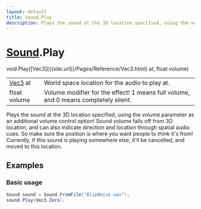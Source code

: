 ```yaml
---
layout: default
title: Sound.Play
description: Plays the sound at the 3D location specified, using the volume parameter as an additional volume control option! Sound volume falls off from 3D location, and can also indicate direction and location through spatial audio cues. So make sure the position is where you want people to think it's from! Currently, if this sound is playing somewhere else, it'll be cancelled, and moved to this location.
---
```

# [Sound]({{site.url}}/Pages/Reference/Sound.html).Play

<div class='signature' markdown='1'>
void Play([Vec3]({{site.url}}/Pages/Reference/Vec3.html) at, float volume)
</div>

|  |  |
|--|--|
|[Vec3]({{site.url}}/Pages/Reference/Vec3.html) at|World space location for the audio to play at.|
|float volume|Volume modifier for the effect! 1 means full volume,             and 0 means completely silent.|

Plays the sound at the 3D location specified, using the volume
parameter as an additional volume control option! Sound volume falls off
from 3D location, and can also indicate direction and location through
spatial audio cues. So make sure the position is where you want people to
think it's from! Currently, if this sound is playing somewhere else, it'll
be cancelled, and moved to this location.




## Examples

### Basic usage
```csharp
Sound sound = Sound.FromFile("BlipNoise.wav");
sound.Play(Vec3.Zero);
```

